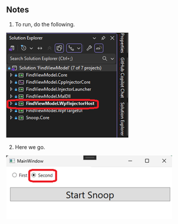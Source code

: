 
## Notes

1. To run, do the following.

![Startup Project](images/50_50_StartUpProject.png)

2. Here we go.

![Second](images/51_50_Second.png)






